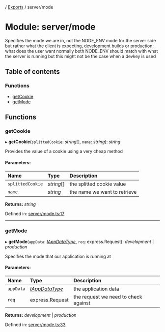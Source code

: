 [](../README.md) / [Exports](../modules.md) / server/mode

# Module: server/mode

Specifies the mode we are in, not the NODE_ENV mode for the server side but rather what
the client is expecting, development builds or production; what does the user want
normally both NODE_ENV should match with what the server is running but this
might not be the case when a devkey is used

## Table of contents

### Functions

- [getCookie](server_mode.md#getcookie)
- [getMode](server_mode.md#getmode)

## Functions

### getCookie

▸ **getCookie**(`splittedCookie`: *string*[], `name`: *string*): *string*

Provides the value of a cookie using a very cheap method

#### Parameters:

Name | Type | Description |
:------ | :------ | :------ |
`splittedCookie` | *string*[] | the splitted cookie value   |
`name` | *string* | the name we want to retrieve    |

**Returns:** *string*

Defined in: [server/mode.ts:17](https://github.com/onzag/itemize/blob/11a98dec/server/mode.ts#L17)

___

### getMode

▸ **getMode**(`appData`: [*IAppDataType*](../interfaces/server.iappdatatype.md), `req`: express.Request): *development* \| *production*

Specifies the mode that our application is running at

#### Parameters:

Name | Type | Description |
:------ | :------ | :------ |
`appData` | [*IAppDataType*](../interfaces/server.iappdatatype.md) | the application data   |
`req` | express.Request | the request we need to check against    |

**Returns:** *development* \| *production*

Defined in: [server/mode.ts:33](https://github.com/onzag/itemize/blob/11a98dec/server/mode.ts#L33)
